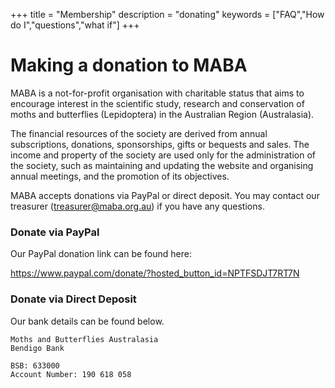 +++
title = "Membership"
description = "donating"
keywords = ["FAQ","How do I","questions","what if"]
+++

# Making a donation to MABA

MABA is a not-for-profit organisation with charitable status that aims to encourage interest in the scientific study, research and conservation of moths and butterflies (Lepidoptera) in the Australian Region (Australasia). 

The financial resources of the society are derived from annual subscriptions, donations, sponsorships, gifts or bequests and sales. The income and property of the society are used only for the administration of the society, such as maintaining and updating the website and organising annual meetings, and the promotion of its objectives. 

MABA accepts donations via PayPal or direct deposit. You may contact our treasurer (treasurer@maba.org.au) if you have any questions.

### Donate via PayPal

Our PayPal donation link can be found here:

https://www.paypal.com/donate/?hosted_button_id=NPTFSDJT7RT7N

### Donate via Direct Deposit

Our bank details can be found below.

```
Moths and Butterflies Australasia
Bendigo Bank

BSB: 633000
Account Number: 190 618 058
```
